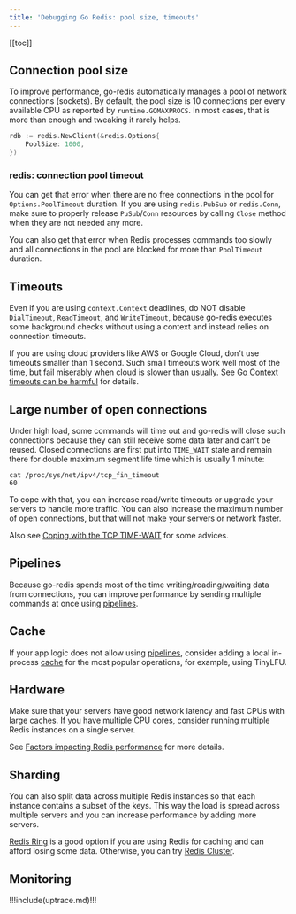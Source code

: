 ```yaml
---
title: 'Debugging Go Redis: pool size, timeouts'
---
```


<CoverImage title="Debugging Go Redis" />

[[toc]]

## Connection pool size

To improve performance, go-redis automatically manages a pool of network connections (sockets). By
default, the pool size is 10 connections per every available CPU as reported by
`runtime.GOMAXPROCS`. In most cases, that is more than enough and tweaking it rarely helps.

```go
rdb := redis.NewClient(&redis.Options{
    PoolSize: 1000,
})
```

### redis: connection pool timeout

You can get that error when there are no free connections in the pool for `Options.PoolTimeout`
duration. If you are using `redis.PubSub` or `redis.Conn`, make sure to properly release
`PuSub`/`Conn` resources by calling `Close` method when they are not needed any more.

You can also get that error when Redis processes commands too slowly and all connections in the pool
are blocked for more than `PoolTimeout` duration.

## Timeouts

Even if you are using `context.Context` deadlines, do NOT disable `DialTimeout`, `ReadTimeout`, and
`WriteTimeout`, because go-redis executes some background checks without using a context and instead
relies on connection timeouts.

If you are using cloud providers like AWS or Google Cloud, don't use timeouts smaller than 1 second.
Such small timeouts work well most of the time, but fail miserably when cloud is slower than
usually. See
[Go Context timeouts can be harmful](https://uptrace.dev/blog/golang-context-timeout.html) for
details.

## Large number of open connections

Under high load, some commands will time out and go-redis will close such connections because they
can still receive some data later and can't be reused. Closed connections are first put into
`TIME_WAIT` state and remain there for double maximum segment life time which is usually 1 minute:

```shell
cat /proc/sys/net/ipv4/tcp_fin_timeout
60
```

To cope with that, you can increase read/write timeouts or upgrade your servers to handle more
traffic. You can also increase the maximum number of open connections, but that will not make your
servers or network faster.

Also see
[Coping with the TCP TIME-WAIT](https://vincent.bernat.ch/en/blog/2014-tcp-time-wait-state-linux#summary)
for some advices.

## Pipelines

Because go-redis spends most of the time writing/reading/waiting data from connections, you can
improve performance by sending multiple commands at once using
[pipelines](/guide/go-redis-pipelines.html).

## Cache

If your app logic does not allow using [pipelines](#pipelines), consider adding a local in-process
[cache](/guide/go-redis-cache.html) for the most popular operations, for example, using TinyLFU.

## Hardware

Make sure that your servers have good network latency and fast CPUs with large caches. If you have
multiple CPU cores, consider running multiple Redis instances on a single server.

See
[Factors impacting Redis performance](https://redis.io/topics/benchmarks#factors-impacting-redis-performance)
for more details.

## Sharding

You can also split data across multiple Redis instances so that each instance contains a subset of
the keys. This way the load is spread across multiple servers and you can increase performance by
adding more servers.

[Redis Ring](/guide/ring.html) is a good option if you are using Redis for caching and can afford
losing some data. Otherwise, you can try [Redis Cluster](/guide/go-redis-cluster.html).

## Monitoring

!!!include(uptrace.md)!!!
